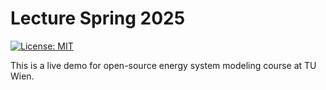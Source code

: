 # Lecture Spring 2025

[![License: MIT](https://img.shields.io/badge/License-MIT-yellow.svg)](https://opensource.org/licenses/MIT)

This is a live demo for open-source energy system modeling course at TU Wien.
